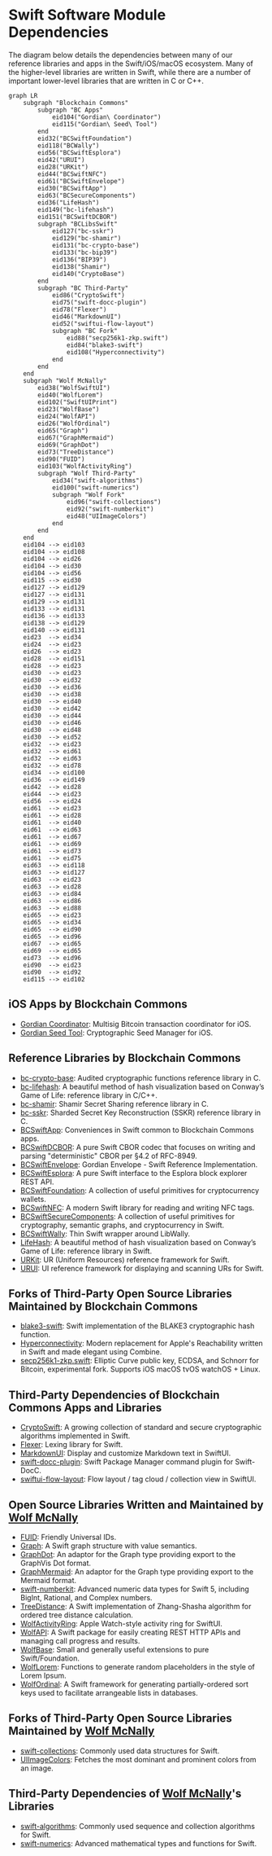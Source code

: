 # Swift Software Module Dependencies

The diagram below details the dependencies between many of our reference libraries and apps in the Swift/iOS/macOS ecosystem. Many of the higher-level libraries are written in Swift, while there are a number of important lower-level libraries that are written in C or C++.

```mermaid
graph LR
    subgraph "Blockchain Commons"
        subgraph "BC Apps"
            eid104("Gordian\ Coordinator")
            eid115("Gordian\ Seed\ Tool")
        end
        eid32("BCSwiftFoundation")
        eid118("BCWally")
        eid56("BCSwiftEsplora")
        eid42("URUI")
        eid28("URKit")
        eid44("BCSwiftNFC")
        eid61("BCSwiftEnvelope")
        eid30("BCSwiftApp")
        eid63("BCSecureComponents")
        eid36("LifeHash")
		eid149("bc-lifehash")
		eid151("BCSwiftDCBOR")
        subgraph "BCLibsSwift"
            eid127("bc-sskr")
            eid129("bc-shamir")
            eid131("bc-crypto-base")
            eid133("bc-bip39")
            eid136("BIP39")
            eid138("Shamir")
            eid140("CryptoBase")
        end
        subgraph "BC Third-Party"
			eid86("CryptoSwift")
			eid75("swift-docc-plugin")
			eid78("Flexer")
			eid46("MarkdownUI")
			eid52("swiftui-flow-layout")
            subgraph "BC Fork"
                eid88("secp256k1-zkp.swift")
                eid84("blake3-swift")
                eid108("Hyperconnectivity")
            end
        end
    end
    subgraph "Wolf McNally"
		eid38("WolfSwiftUI")
		eid40("WolfLorem")
		eid102("SwiftUIPrint")
		eid23("WolfBase")
		eid24("WolfAPI")
		eid26("WolfOrdinal")
		eid65("Graph")
		eid67("GraphMermaid")
		eid69("GraphDot")
		eid73("TreeDistance")
		eid90("FUID")
		eid103("WolfActivityRing")
        subgraph "Wolf Third-Party"
			eid34("swift-algorithms")
			eid100("swift-numerics")
            subgraph "Wolf Fork"
                eid96("swift-collections")
                eid92("swift-numberkit")
                eid48("UIImageColors")
            end
        end
    end
	eid104 --> eid103
	eid104 --> eid108
	eid104 --> eid26
	eid104 --> eid30
	eid104 --> eid56
	eid115 --> eid30
	eid127 --> eid129
	eid127 --> eid131
	eid129 --> eid131
	eid133 --> eid131
	eid136 --> eid133
	eid138 --> eid129
	eid140 --> eid131
	eid23  --> eid34
	eid24  --> eid23
	eid26  --> eid23
	eid28  --> eid151
	eid28  --> eid23
	eid30  --> eid23
	eid30  --> eid32
	eid30  --> eid36
	eid30  --> eid38
	eid30  --> eid40
	eid30  --> eid42
	eid30  --> eid44
	eid30  --> eid46
	eid30  --> eid48
	eid30  --> eid52
	eid32  --> eid23
	eid32  --> eid61
	eid32  --> eid63
	eid32  --> eid78
	eid34  --> eid100
	eid36  --> eid149
	eid42  --> eid28
	eid44  --> eid23
	eid56  --> eid24
	eid61  --> eid23
	eid61  --> eid28
	eid61  --> eid40
	eid61  --> eid63
	eid61  --> eid67
	eid61  --> eid69
	eid61  --> eid73
	eid61  --> eid75
	eid63  --> eid118
	eid63  --> eid127
	eid63  --> eid23
	eid63  --> eid28
	eid63  --> eid84
	eid63  --> eid86
	eid63  --> eid88
	eid65  --> eid23
	eid65  --> eid34
	eid65  --> eid90
	eid65  --> eid96
	eid67  --> eid65
	eid69  --> eid65
	eid73  --> eid96
	eid90  --> eid23
	eid90  --> eid92
    eid115 --> eid102
```

## iOS Apps by Blockchain Commons

* [Gordian Coordinator](https://github.com/BlockchainCommons/iOS-GordianCoordinator): Multisig Bitcoin transaction coordinator for iOS.
* [Gordian Seed Tool](https://github.com/BlockchainCommons/GordianSeedTool-iOS): Cryptographic Seed Manager for iOS.

## Reference Libraries by Blockchain Commons

* [bc-crypto-base](https://github.com/BlockchainCommons/bc-crypto-base): Audited cryptographic functions reference library in C.
* [bc-lifehash](https://github.com/BlockchainCommons/bc-lifehash): A beautiful method of hash visualization based on Conway’s Game of Life: reference library in C/C++.
* [bc-shamir](https://github.com/BlockchainCommons/bc-shamir): Shamir Secret Sharing reference library in C.
* [bc-sskr](https://github.com/BlockchainCommons/bc-sskr): Sharded Secret Key Reconstruction (SSKR) reference library in C.
* [BCSwiftApp](https://github.com/BlockchainCommons/BCSwiftApp): Conveniences in Swift common to Blockchain Commons apps.
* [BCSwiftDCBOR](https://github.com/BlockchainCommons/BCSwiftDCBOR): A pure Swift CBOR codec that focuses on writing and parsing "deterministic" CBOR per §4.2 of RFC-8949.
* [BCSwiftEnvelope](https://github.com/BlockchainCommons/BCSwiftEnvelope): Gordian Envelope - Swift Reference Implementation.
* [BCSwiftEsplora](https://github.com/BlockchainCommons/BCSwiftEsplora): A pure Swift interface to the Esplora block explorer REST API.
* [BCSwiftFoundation](https://github.com/BlockchainCommons/BCSwiftFoundation): A collection of useful primitives for cryptocurrency wallets.
* [BCSwiftNFC](https://github.com/BlockchainCommons/BCSwiftNFC): A modern Swift library for reading and writing NFC tags.
* [BCSwiftSecureComponents](https://github.com/BlockchainCommons/BCSwiftSecureComponents): A collection of useful primitives for cryptography, semantic graphs, and cryptocurrency in Swift.
* [BCSwiftWally](https://github.com/BlockchainCommons/BCSwiftWally): Thin Swift wrapper around LibWally.
* [LifeHash](https://github.com/BlockchainCommons/LifeHash): A beautiful method of hash visualization based on Conway’s Game of Life: reference library in Swift.
* [URKit](https://github.com/BlockchainCommons/URKit): UR (Uniform Resources) reference framework for Swift.
* [URUI](https://github.com/BlockchainCommons/URUI): UI reference framework for displaying and scanning URs for Swift.

## Forks of Third-Party Open Source Libraries Maintained by Blockchain Commons

* [blake3-swift](https://github.com/BlockchainCommons/blake3-swift): Swift implementation of the BLAKE3 cryptographic hash function.
* [Hyperconnectivity](https://github.com/BlockchainCommons/Hyperconnectivity): Modern replacement for Apple's Reachability written in Swift and made elegant using Combine.
* [secp256k1-zkp.swift](https://github.com/BlockchainCommons/secp256k1-zkp.swift): Elliptic Curve public key, ECDSA, and Schnorr for Bitcoin, experimental fork. Supports iOS macOS tvOS watchOS + Linux.

## Third-Party Dependencies of Blockchain Commons Apps and Libraries

* [CryptoSwift](https://github.com/krzyzanowskim/CryptoSwift): A growing collection of standard and secure cryptographic algorithms implemented in Swift.
* [Flexer](https://github.com/ChimeHQ/Flexer): Lexing library for Swift.
* [MarkdownUI](https://github.com/gonzalezreal/MarkdownUI): Display and customize Markdown text in SwiftUI.
* [swift-docc-plugin](https://github.com/apple/swift-docc-plugin): Swift Package Manager command plugin for Swift-DocC.
* [swiftui-flow-layout](https://github.com/globulus/swiftui-flow-layout): Flow layout / tag cloud / collection view in SwiftUI.

## Open Source Libraries Written and Maintained by [Wolf McNally](https://github.com/wolfmcnally)

* [FUID](https://github.com/wolfmcnally/FUID): Friendly Universal IDs.
* [Graph](https://github.com/wolfmcnally/Graph): A Swift graph structure with value semantics.
* [GraphDot](https://github.com/wolfmcnally/GraphDot): An adaptor for the Graph type providing export to the GraphVis Dot format.
* [GraphMermaid](https://github.com/wolfmcnally/GraphMermaid): An adaptor for the Graph type providing export to the Mermaid format.
* [swift-numberkit](https://github.com/wolfmcnally/swift-numberkit): Advanced numeric data types for Swift 5, including BigInt, Rational, and Complex numbers.
* [TreeDistance](https://github.com/wolfmcnally/TreeDistance): A Swift implementation of Zhang-Shasha algorithm for ordered tree distance calculation.
* [WolfActivityRing](https://github.com/wolfmcnally/WolfActivityRing): Apple Watch-style activity ring for SwiftUI.
* [WolfAPI](https://github.com/wolfmcnally/WolfAPI): A Swift package for easily creating REST HTTP APIs and managing call progress and results.
* [WolfBase](https://github.com/wolfmcnally/WolfBase): Small and generally useful extensions to pure Swift/Foundation.
* [WolfLorem](https://github.com/wolfmcnally/WolfLorem): Functions to generate random placeholders in the style of Lorem Ipsum.
* [WolfOrdinal](https://github.com/wolfmcnally/WolfOrdinal): A Swift framework for generating partially-ordered sort keys used to facilitate arrangeable lists in databases.

## Forks of Third-Party Open Source Libraries Maintained by [Wolf McNally](https://github.com/wolfmcnally)

* [swift-collections](https://github.com/wolfmcnally/swift-collections): Commonly used data structures for Swift.
* [UIImageColors](https://github.com/wolfmcnally/UIImageColors): Fetches the most dominant and prominent colors from an image.

## Third-Party Dependencies of [Wolf McNally](https://github.com/wolfmcnally)'s Libraries

* [swift-algorithms](https://github.com/apple/swift-algorithms): Commonly used sequence and collection algorithms for Swift.
* [swift-numerics](https://github.com/apple/swift-numerics): Advanced mathematical types and functions for Swift.
